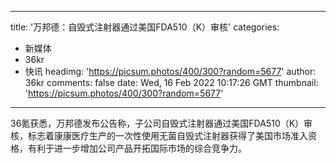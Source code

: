 
---
title: '万邦德：自毁式注射器通过美国FDA510（K）审核'
categories: 
 - 新媒体
 - 36kr
 - 快讯
headimg: 'https://picsum.photos/400/300?random=5677'
author: 36kr
comments: false
date: Wed, 16 Feb 2022 10:17:26 GMT
thumbnail: 'https://picsum.photos/400/300?random=5677'
---

<div>   
36氪获悉，万邦德发布公告称，子公司自毁式注射器通过美国FDA510（K）审核，标志着康康医疗生产的一次性使用无菌自毁式注射器获得了美国市场准入资格，有利于进一步增加公司产品开拓国际市场的综合竞争力。  
</div>
            